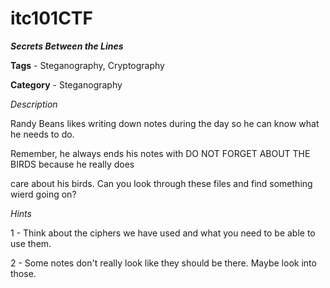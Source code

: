 # itc101CTF
***Secrets Between the Lines***

**Tags** - Steganography, Cryptography

**Category** - Steganography



*Description*

Randy Beans likes writing down notes during the day so he can know what he needs to do.

Remember, he always ends his notes with DO NOT FORGET ABOUT THE BIRDS because he really does

care about his birds.  Can you look through these files and find something wierd going on?



*Hints*

1 - Think about the ciphers we have used and what you need to be able to use them.

2 - Some notes don't really look like they should be there.  Maybe look into those.


